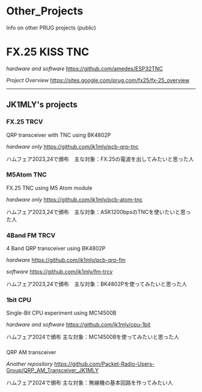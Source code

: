 # Other_Projects
Info on other PRUG projects (public)

# FX.25 KISS TNC
*hardware and software*
https://github.com/amedes/ESP32TNC

*Project Overview*
https://sites.google.com/prug.com/fx25/fx-25_overview

----

## JK1MLY's projects

### FX.25 TRCV
QRP transceiver with TNC using BK4802P

*hardware only*
https://github.com/jk1mly/pcb-qrp-tnc

ハムフェア2023,24で頒布　主な対象：FX.25の電波を出してみたいと思った人

### M5Atom TNC
FX.25 TNC using M5 Atom module

*hardware only*
https://github.com/jk1mly/pcb-atom-tnc

ハムフェア2023,24で頒布　主な対象：ASK1200bpsのTNCを使いたいと思った人

### 4Band FM TRCV
4 Band QRP transceiver using BK4802P

*hardware*
https://github.com/jk1mly/pcb-qrp-fm

*software*
https://github.com/jk1mly/fm-trcv

ハムフェア2023,24で頒布　主な対象：BK4802Pを使ってみたいと思った人

### 1bit CPU
Single-Bit CPU experiment using MC14500B

*hardware and software*
https://github.com/jk1mly/cpu-1bit

ハムフェア2024で頒布 主な対象：MC14500Bを使ってみたいと思った人

### 
QRP AM transceiver

*Another repository*
https://github.com/Packet-Radio-Users-Group/QRP_AM_Transceiver_JK1MLY

ハムフェア2024で頒布 主な対象：無線機の基本回路を作ってみたい人
